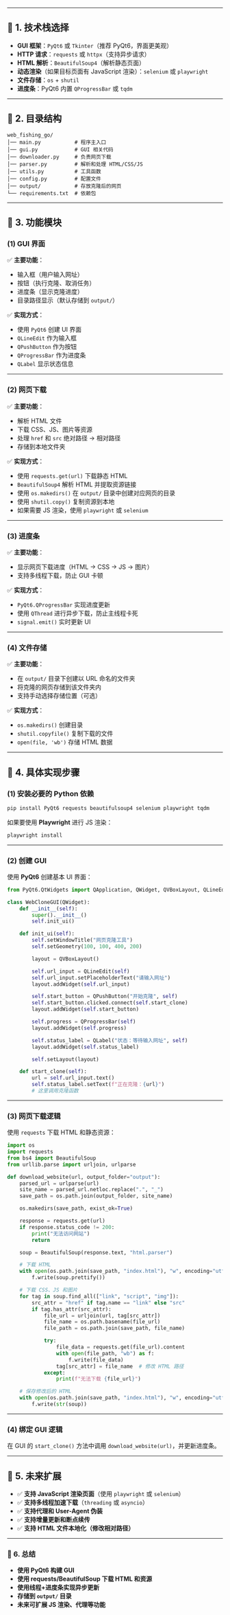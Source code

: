 --------------------------

## **📌 1. 技术栈选择**

- **GUI 框架**：`PyQt6` 或 `Tkinter`（推荐 PyQt6，界面更美观）
- **HTTP 请求**：`requests` 或 `httpx`（支持异步请求）
- **HTML 解析**：`BeautifulSoup4`（解析静态页面）
- **动态渲染**（如果目标页面有 JavaScript 渲染）：`selenium` 或 `playwright`
- **文件存储**：`os` + `shutil`
- **进度条**：PyQt6 内置 `QProgressBar` 或 `tqdm`

------

## **📌 2. 目录结构**

```
web_fishing_go/
│── main.py           # 程序主入口
│── gui.py            # GUI 相关代码
│── downloader.py     # 负责网页下载
│── parser.py         # 解析和处理 HTML/CSS/JS
│── utils.py          # 工具函数
│── config.py         # 配置文件
│── output/           # 存放克隆后的网页
└── requirements.txt  # 依赖包
```

------

## **📌 3. 功能模块**

### **(1) GUI 界面**

✅ **主要功能**：

- 输入框（用户输入网址）
- 按钮（执行克隆、取消任务）
- 进度条（显示克隆进度）
- 目录路径显示（默认存储到 `output/`）

✅ **实现方式**：

- 使用 `PyQt6` 创建 UI 界面
- `QLineEdit` 作为输入框
- `QPushButton` 作为按钮
- `QProgressBar` 作为进度条
- `QLabel` 显示状态信息

------

### **(2) 网页下载**

✅ **主要功能**：

- 解析 HTML 文件
- 下载 CSS、JS、图片等资源
- 处理 `href` 和 `src` 绝对路径 -> 相对路径
- 存储到本地文件夹

✅ **实现方式**：

- 使用 `requests.get(url)` 下载静态 HTML
- `BeautifulSoup4` 解析 HTML 并提取资源链接
- 使用 `os.makedirs()` 在 `output/` 目录中创建对应网页的目录
- 使用 `shutil.copy()` 复制资源到本地
- 如果需要 JS 渲染，使用 `playwright` 或 `selenium`

------

### **(3) 进度条**

✅ **主要功能**：

- 显示网页下载进度（HTML -> CSS -> JS -> 图片）
- 支持多线程下载，防止 GUI 卡顿

✅ **实现方式**：

- `PyQt6.QProgressBar` 实现进度更新
- 使用 `QThread` 进行异步下载，防止主线程卡死
- `signal.emit()` 实时更新 UI

------

### **(4) 文件存储**

✅ **主要功能**：

- 在 `output/` 目录下创建以 URL 命名的文件夹
- 将克隆的网页存储到该文件夹内
- 支持手动选择存储位置（可选）

✅ **实现方式**：

- `os.makedirs()` 创建目录
- `shutil.copyfile()` 复制下载的文件
- `open(file, 'wb')` 存储 HTML 数据

------

## **📌 4. 具体实现步骤**

### **(1) 安装必要的 Python 依赖**

```python
pip install PyQt6 requests beautifulsoup4 selenium playwright tqdm
```

如果要使用 **Playwright** 进行 JS 渲染：

```python
playwright install
```

------

### **(2) 创建 GUI**

使用 **PyQt6** 创建基本 UI 界面：

```python
from PyQt6.QtWidgets import QApplication, QWidget, QVBoxLayout, QLineEdit, QPushButton, QProgressBar, QLabel

class WebCloneGUI(QWidget):
    def __init__(self):
        super().__init__()
        self.init_ui()

    def init_ui(self):
        self.setWindowTitle("网页克隆工具")
        self.setGeometry(100, 100, 400, 200)

        layout = QVBoxLayout()

        self.url_input = QLineEdit(self)
        self.url_input.setPlaceholderText("请输入网址")
        layout.addWidget(self.url_input)

        self.start_button = QPushButton("开始克隆", self)
        self.start_button.clicked.connect(self.start_clone)
        layout.addWidget(self.start_button)

        self.progress = QProgressBar(self)
        layout.addWidget(self.progress)

        self.status_label = QLabel("状态：等待输入网址", self)
        layout.addWidget(self.status_label)

        self.setLayout(layout)

    def start_clone(self):
        url = self.url_input.text()
        self.status_label.setText(f"正在克隆：{url}")
        # 这里调用克隆函数
```

------

### **(3) 网页下载逻辑**

使用 `requests` 下载 HTML 和静态资源：

```python
import os
import requests
from bs4 import BeautifulSoup
from urllib.parse import urljoin, urlparse

def download_website(url, output_folder="output"):
    parsed_url = urlparse(url)
    site_name = parsed_url.netloc.replace(".", "_")
    save_path = os.path.join(output_folder, site_name)

    os.makedirs(save_path, exist_ok=True)

    response = requests.get(url)
    if response.status_code != 200:
        print("无法访问网站")
        return

    soup = BeautifulSoup(response.text, "html.parser")

    # 下载 HTML
    with open(os.path.join(save_path, "index.html"), "w", encoding="utf-8") as f:
        f.write(soup.prettify())

    # 下载 CSS、JS 和图片
    for tag in soup.find_all(["link", "script", "img"]):
        src_attr = "href" if tag.name == "link" else "src"
        if tag.has_attr(src_attr):
            file_url = urljoin(url, tag[src_attr])
            file_name = os.path.basename(file_url)
            file_path = os.path.join(save_path, file_name)

            try:
                file_data = requests.get(file_url).content
                with open(file_path, "wb") as f:
                    f.write(file_data)
                tag[src_attr] = file_name  # 修改 HTML 路径
            except:
                print(f"无法下载 {file_url}")

    # 保存修改后的 HTML
    with open(os.path.join(save_path, "index.html"), "w", encoding="utf-8") as f:
        f.write(str(soup))
```

------

### **(4) 绑定 GUI 逻辑**

在 GUI 的 `start_clone()` 方法中调用 `download_website(url)`，并更新进度条。

------

## **📌 5. 未来扩展**

- ✅ **支持 JavaScript 渲染页面**（使用 `playwright` 或 `selenium`）
- ✅ **支持多线程加速下载**（`threading` 或 `asyncio`）
- ✅ **支持代理和 User-Agent 伪装**
- ✅ **支持增量更新和断点续传**
- ✅ **支持 HTML 文件本地化（修改相对路径）**

------

### **📌 6. 总结**

- **使用 PyQt6 构建 GUI**
- **使用 requests/BeautifulSoup 下载 HTML 和资源**
- **使用线程+进度条实现异步更新**
- **存储到 `output/` 目录**
- **未来可扩展 JS 渲染、代理等功能**